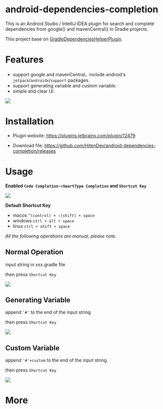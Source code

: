 # android-dependencies-completion

This is an Android Studio / IntelliJ IDEA plugin for search and complete dependencies from google() and mavenCentral() in Gradle projects.

This project base on [GradleDependenciesHelperPlugin](https://github.com/siosio/GradleDependenciesHelperPlugin).

# Features
- support google and mavenCentral，include android's `jetpack`/`androidx`/`support` packages.
- support generating variable and custom variable.
- simple and clear UI.


![](https://user-gold-cdn.xitu.io/2019/5/29/16b0239b1d4b3618?w=730&h=378&f=png&s=96725)

# Installation
- Plugin website: https://plugins.jetbrains.com/plugin/12479

- Download file: https://github.com/HitenDev/android-dependencies-completion/releases

# Usage

 **Enabled `Code Completion->SmartType Completion` and `Shortcut Key`**

![](https://user-gold-cdn.xitu.io/2019/5/29/16b01bc59c8ffd3d?w=881&h=408&f=png&s=63983)

**Default Shortcut Key**
- macos `^(control) + ⇧(shift) + space`
- windows `ctrl + alt + space`
- linux `ctrl + shift + space`





*All the following operations are manual, please note.*

## Normal Operation

input string in xxx.gradle file

then press `Shortcut Key`

![](https://user-gold-cdn.xitu.io/2019/5/29/16b021d453eef7c0?w=836&h=368&f=gif&s=159919)

## Generating Variable
append `'#'` to the end of the input string

then press `Shortcut Key`

![](https://user-gold-cdn.xitu.io/2019/5/29/16b01f68bdac2a7f?w=776&h=370&f=gif&s=206246)

## Custom Variable

append `'#'+custom` to the end of the input string

then press `Shortcut Key`

![](https://user-gold-cdn.xitu.io/2019/5/29/16b01f9efecf2cfc?w=776&h=362&f=gif&s=151632)

# More
